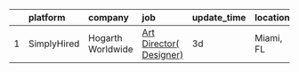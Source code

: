 

|    | platform    | company           | job                                                                                                                                    | update_time   | location   |
|---:|:------------|:------------------|:---------------------------------------------------------------------------------------------------------------------------------------|:--------------|:-----------|
|  1 | SimplyHired | Hogarth Worldwide | [Art Director( Designer)](https://www.simplyhired.com/job/OLzrdJuonSnw504fhWbT2U0Gs9Hbp3B-wUu7s0F_NCU-0puKRLytWA?q=creative+artworker) | 3d            | Miami, FL  |